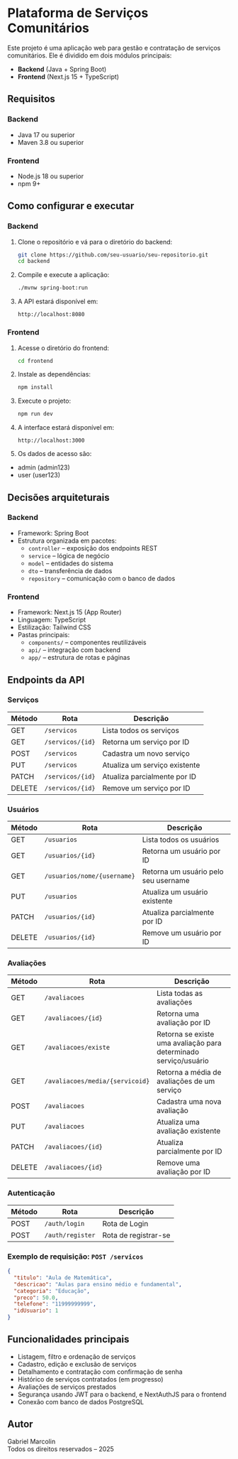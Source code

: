 # Plataforma de Serviços Comunitários

Este projeto é uma aplicação web para gestão e contratação de serviços comunitários. Ele é dividido em dois módulos principais:

- **Backend** (Java + Spring Boot)
- **Frontend** (Next.js 15 + TypeScript)

## Requisitos

### Backend
- Java 17 ou superior
- Maven 3.8 ou superior

### Frontend
- Node.js 18 ou superior
- npm 9+

## Como configurar e executar

### Backend

1. Clone o repositório e vá para o diretório do backend:
   ```bash
   git clone https://github.com/seu-usuario/seu-repositorio.git
   cd backend
   ```

2. Compile e execute a aplicação:
   ```bash
   ./mvnw spring-boot:run
   ```

3. A API estará disponível em:
   ```
   http://localhost:8080
   ```

### Frontend

1. Acesse o diretório do frontend:
   ```bash
   cd frontend
   ```

2. Instale as dependências:
   ```bash
   npm install
   ```

3. Execute o projeto:
   ```bash
   npm run dev
   ```

4. A interface estará disponível em:
   ```
   http://localhost:3000
   ```
   
5. Os dados de acesso são:
- admin (admin123)
- user (user123)

## Decisões arquiteturais

### Backend
- Framework: Spring Boot
- Estrutura organizada em pacotes:
   - `controller` – exposição dos endpoints REST
   - `service` – lógica de negócio
   - `model` – entidades do sistema
   - `dto` – transferência de dados
   - `repository` – comunicação com o banco de dados

### Frontend
- Framework: Next.js 15 (App Router)
- Linguagem: TypeScript
- Estilização: Tailwind CSS
- Pastas principais:
   - `components/` – componentes reutilizáveis
   - `api/` – integração com backend
   - `app/` – estrutura de rotas e páginas

## Endpoints da API

### Serviços

| Método | Rota                | Descrição                          |
|--------|---------------------|------------------------------------|
| GET    | `/servicos`         | Lista todos os serviços            |
| GET    | `/servicos/{id}`    | Retorna um serviço por ID          |
| POST   | `/servicos`         | Cadastra um novo serviço           |
| PUT    | `/servicos`         | Atualiza um serviço existente      |
| PATCH  | `/servicos/{id}`    | Atualiza parcialmente por ID       |
| DELETE | `/servicos/{id}`    | Remove um serviço por ID           |

### Usuários

| Método | Rota                        | Descrição                            |
|--------|-----------------------------|--------------------------------------|
| GET    | `/usuarios`                 | Lista todos os usuários              |
| GET    | `/usuarios/{id}`            | Retorna um usuário por ID            |
| GET    | `/usuarios/nome/{username}` | Retorna um usuário pelo seu username |
| PUT    | `/usuarios`                 | Atualiza um usuário existente        |
| PATCH  | `/usuarios/{id}`            | Atualiza parcialmente por ID         |
| DELETE | `/usuarios/{id}`            | Remove um usuário por ID             |

### Avaliações

| Método | Rota                            | Descrição                                                        |
|--------|---------------------------------|------------------------------------------------------------------|
| GET    | `/avaliacoes`                   | Lista todas as avaliações                                        |
| GET    | `/avaliacoes/{id}`              | Retorna uma avaliação por ID                                     |
| GET    | `/avaliacoes/existe`            | Retorna se existe uma avaliação para determinado serviço/usuário |
| GET    | `/avaliacoes/media/{servicoid}` | Retorna a média de avaliações de um serviço                      |
| POST   | `/avaliacoes`                   | Cadastra uma nova avaliação                                      |
| PUT    | `/avaliacoes`                   | Atualiza uma avaliação existente                                 |
| PATCH  | `/avaliacoes/{id}`              | Atualiza parcialmente por ID                                     |
| DELETE | `/avaliacoes/{id}`              | Remove uma avaliação por ID                                      |

### Autenticação

| Método | Rota             | Descrição            |
|--------|------------------|----------------------|
| POST   | `/auth/login`    | Rota de Login        |
| POST   | `/auth/register` | Rota de registrar-se |

### Exemplo de requisição: `POST /servicos`

```json
{
  "titulo": "Aula de Matemática",
  "descricao": "Aulas para ensino médio e fundamental",
  "categoria": "Educação",
  "preco": 50.0,
  "telefone": "11999999999",
  "idUsuario": 1
}
```

## Funcionalidades principais

- Listagem, filtro e ordenação de serviços
- Cadastro, edição e exclusão de serviços
- Detalhamento e contratação com confirmação de senha
- Histórico de serviços contratados (em progresso)
- Avaliações de serviços prestados
- Segurança usando JWT para o backend, e NextAuthJS para o frontend
- Conexão com banco de dados PostgreSQL

## Autor

Gabriel Marcolin  
Todos os direitos reservados – 2025
